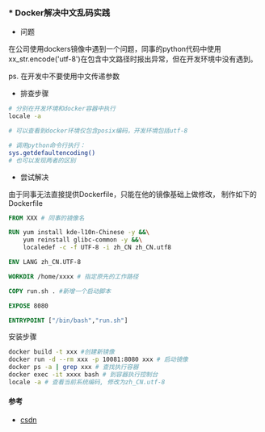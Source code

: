### * Docker解决中文乱码实践

- 问题
  
在公司使用dockers镜像中遇到一个问题，同事的python代码中使用 xx_str.encode('utf-8')在包含中文路径时报出异常，但在开发环境中没有遇到。

ps. 在开发中不要使用中文传递参数

- 排查步骤

``` bash
# 分别在开发环境和docker容器中执行 
locale -a

# 可以查看到docker环境仅包含posix编码，开发环境包括utf-8

# 调用python命令行执行：
sys.getdefaultencoding()
# 也可以发现两者的区别
```

- 尝试解决

由于同事无法直接提供Dockerfile，只能在他的镜像基础上做修改，
制作如下的Dockerfile

``` Dockerfile
FROM XXX # 同事的镜像名

RUN yum install kde-l10n-Chinese -y &&\
    yum reinstall glibc-common -y &&\
    localedef -c -f UTF-8 -i zh_CN zh_CN.utf8

ENV LANG zh_CN.UTF-8

WORKDIR /home/xxxx # 指定原先的工作路径

COPY run.sh . #新增一个启动脚本

EXPOSE 8080

ENTRYPOINT ["/bin/bash","run.sh"]
```

安装步骤
``` bash
docker build -t xxx #创建新镜像
docker run -d --rm xxx -p 10081:8080 xxx # 启动镜像
docker ps -a | grep xxx # 查找执行容器
docker exec -it xxxx bash # 到容器执行控制台
locale -a # 查看当前系统编码, 修改为zh_CN.utf-8
```


#### 参考

- [csdn](https://blog.csdn.net/hnmpf/article/details/81478972)